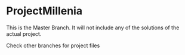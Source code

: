 # ProjectMillenia

This is the Master Branch. It will not include any of the solutions of the actual project.

Check other branches for project files

